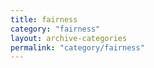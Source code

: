 ```yaml
---
title: fairness
category: "fairness"
layout: archive-categories
permalink: "category/fairness"
---
```

